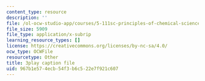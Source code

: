 ```yaml
---
content_type: resource
description: ''
file: /ol-ocw-studio-app/courses/5-111sc-principles-of-chemical-science-fall-2014/967b1e574ecb54f3b6c522e7f921c607_htRqniQFm5g.vtt
file_size: 5909
file_type: application/x-subrip
learning_resource_types: []
license: https://creativecommons.org/licenses/by-nc-sa/4.0/
ocw_type: OCWFile
resourcetype: Other
title: 3play caption file
uid: 967b1e57-4ecb-54f3-b6c5-22e7f921c607
---
```

